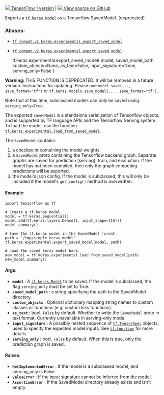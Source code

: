 [ ![](https://tensorflow.google.cn/images/tf_logo_32px.png) TensorFlow 1
version](/versions/r1.15/api_docs/python/tf/keras/experimental/export_saved_model)
|  [ ![](https://tensorflow.google.cn/images/GitHub-Mark-32px.png) View source
on GitHub
](https://github.com/tensorflow/tensorflow/blob/r2.0/tensorflow/python/keras/saving/saved_model_experimental.py#L63-L145)  
  
  
Exports a
[`tf.keras.Model`](https://tensorflow.google.cn/api_docs/python/tf/keras/Model)
as a Tensorflow SavedModel. (deprecated)

### Aliases:

  * [`tf.compat.v1.keras.experimental.export_saved_model`](/api_docs/python/tf/keras/experimental/export_saved_model)
  * [`tf.compat.v2.keras.experimental.export_saved_model`](/api_docs/python/tf/keras/experimental/export_saved_model)

    
    
    tf.keras.experimental.export_saved_model(
        model,
        saved_model_path,
        custom_objects=None,
        as_text=False,
        input_signature=None,
        serving_only=False
    )
    

**Warning:** THIS FUNCTION IS DEPRECATED. It will be removed in a future
version. Instructions for updating: Please use `model.save(...,
save_format="tf")` or `tf.keras.models.save_model(..., save_format="tf")`.

Note that at this time, subclassed models can only be saved using
`serving_only=True`.

The exported `SavedModel` is a standalone serialization of Tensorflow objects,
and is supported by TF language APIs and the Tensorflow Serving system. To
load the model, use the function
[`tf.keras.experimental.load_from_saved_model`](https://tensorflow.google.cn/api_docs/python/tf/keras/experimental/load_from_saved_model).

The `SavedModel` contains:

  1. a checkpoint containing the model weights.
  2. a `SavedModel` proto containing the Tensorflow backend graph. Separate graphs are saved for prediction (serving), train, and evaluation. If the model has not been compiled, then only the graph computing predictions will be exported.
  3. the model's json config. If the model is subclassed, this will only be included if the model's `get_config()` method is overwritten.

#### Example:

    
    
    import tensorflow as tf
    
    # Create a tf.keras model.
    model = tf.keras.Sequential()
    model.add(tf.keras.layers.Dense(1, input_shape=[10]))
    model.summary()
    
    # Save the tf.keras model in the SavedModel format.
    path = '/tmp/simple_keras_model'
    tf.keras.experimental.export_saved_model(model, path)
    
    # Load the saved keras model back.
    new_model = tf.keras.experimental.load_from_saved_model(path)
    new_model.summary()
    

#### Args:

  * **`model`** : A [`tf.keras.Model`](https://tensorflow.google.cn/api_docs/python/tf/keras/Model) to be saved. If the model is subclassed, the flag `serving_only` must be set to True.
  * **`saved_model_path`** : a string specifying the path to the SavedModel directory.
  * **`custom_objects`** : Optional dictionary mapping string names to custom classes or functions (e.g. custom loss functions).
  * **`as_text`** : bool, `False` by default. Whether to write the `SavedModel` proto in text format. Currently unavailable in serving-only mode.
  * **`input_signature`** : A possibly nested sequence of [`tf.TensorSpec`](https://tensorflow.google.cn/api_docs/python/tf/TensorSpec) objects, used to specify the expected model inputs. See [`tf.function`](https://tensorflow.google.cn/api_docs/python/tf/function) for more details.
  * **`serving_only`** : bool, `False` by default. When this is true, only the prediction graph is saved.

#### Raises:

  * **`NotImplementedError`** : If the model is a subclassed model, and serving_only is False.
  * **`ValueError`** : If the input signature cannot be inferred from the model.
  * **`AssertionError`** : If the SavedModel directory already exists and isn't empty.

